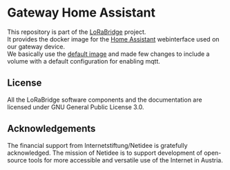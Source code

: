 # Gateway Home Assistant

This repository is part of the [LoRaBridge](https://github.com/lorabridge/lorabridge) project.  
It provides the docker image for the [Home Assistant](https://www.home-assistant.io/) webinterface used on our gateway device.  
We basically use the [default image](ghcr.io/home-assistant/home-assistant:stable) and made few changes to include a volume with a default configuration for enabling mqtt.

## License

All the LoRaBridge software components and the documentation are licensed under GNU General Public License 3.0.

## Acknowledgements

The financial support from Internetstiftung/Netidee is gratefully acknowledged. The mission of Netidee is to support development of open-source tools for more accessible and versatile use of the Internet in Austria.
